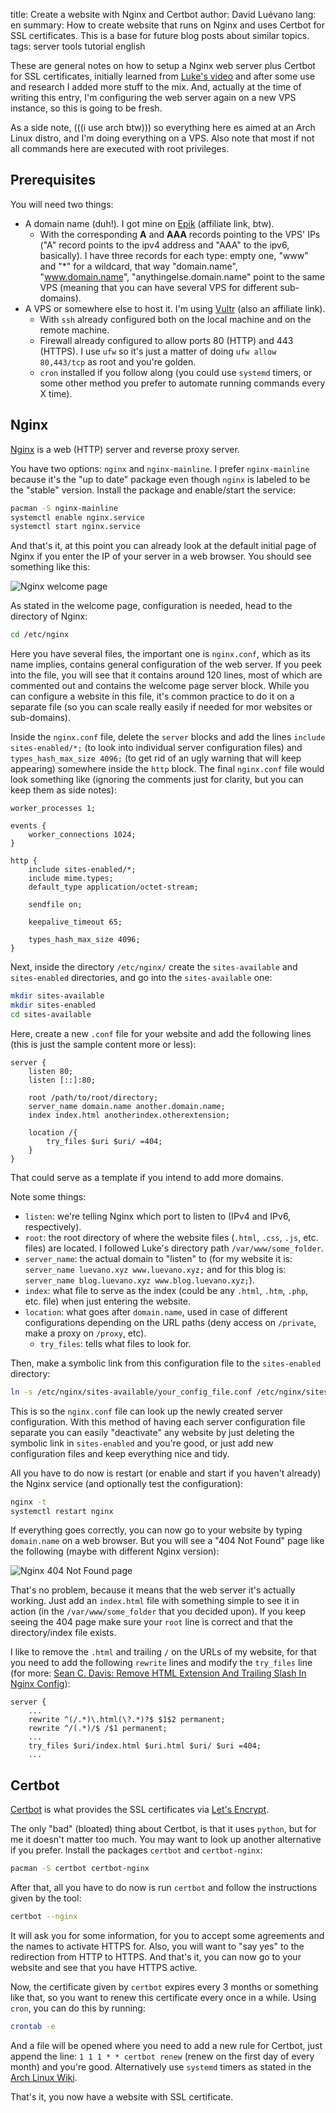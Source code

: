 title: Create a website with Nginx and Certbot
author: David Luévano
lang: en
summary: How to create website that runs on Nginx and uses Certbot for SSL certificates. This is a base for future blog posts about similar topics.
tags: server
	tools
	tutorial
	english

These are general notes on how to setup a Nginx web server plus Certbot for SSL certificates, initially learned from [Luke's video](https://www.youtube.com/watch?v=OWAqilIVNgE) and after some use and research I added more stuff to the mix. And, actually at the time of writing this entry, I'm configuring the web server again on a new VPS instance, so this is going to be fresh.

As a side note, (((i use arch btw))) so everything here es aimed at an Arch Linux distro, and I'm doing everything on a VPS. Also note that most if not all commands here are executed with root privileges.

## Prerequisites

You will need two things:

- A domain name (duh!). I got mine on [Epik](https://www.epik.com/?affid=da5ne9ru4) (affiliate link, btw).
	- With the corresponding **A** and **AAA** records pointing to the VPS' IPs ("A" record points to the ipv4 address and "AAA" to the ipv6, basically). I have three records for each type: empty one, "www" and "\*" for a wildcard, that way "domain.name", "www.domain.name", "anythingelse.domain.name" point to the same VPS (meaning that you can have several VPS for different sub-domains).
- A VPS or somewhere else to host it. I'm using [Vultr](https://www.vultr.com/?ref=8732849) (also an affiliate link).
	- With `ssh` already configured both on the local machine and on the remote machine.
	- Firewall already configured to allow ports 80 (HTTP) and 443 (HTTPS). I use `ufw` so it's just a matter of doing `ufw allow 80,443/tcp` as root and you're golden.
	- `cron` installed if you follow along (you could use `systemd` timers, or some other method you prefer to automate running commands every X time).

## Nginx

[Nginx](https://wiki.archlinux.org/title/Nginx) is a web (HTTP) server and reverse proxy server.

You have two options: `nginx` and `nginx-mainline`. I prefer `nginx-mainline` because it's the "up to date" package even though `nginx` is labeled to be the "stable" version. Install the package and enable/start the service:

```sh
pacman -S nginx-mainline
systemctl enable nginx.service
systemctl start nginx.service
```

And that's it, at this point you can already look at the default initial page of Nginx if you enter the IP of your server in a web browser. You should see something like this:

![Nginx welcome page](images/b/notes/nginx/nginx_welcome_page.png "Nginx welcome page")

As stated in the welcome page, configuration is needed, head to the directory of Nginx:

```sh
cd /etc/nginx
```

Here you have several files, the important one is `nginx.conf`, which as its name implies, contains general configuration of the web server. If you peek into the file, you will see that it contains around 120 lines, most of which are commented out and contains the welcome page server block. While you can configure a website in this file, it's common practice to do it on a separate file (so you can scale really easily if needed for mor websites or sub-domains).

Inside the `nginx.conf` file, delete the `server` blocks and add the lines `include sites-enabled/*;` (to look into individual server configuration files) and `types_hash_max_size 4096;` (to get rid of an ugly warning that will keep appearing) somewhere inside the `http` block. The final `nginx.conf` file would look something like (ignoring the comments just for clarity, but you can keep them as side notes):

```nginx
worker_processes 1;

events {
	worker_connections 1024;
}

http {
	include sites-enabled/*;
	include mime.types;
	default_type application/octet-stream;

	sendfile on;

	keepalive_timeout 65;

	types_hash_max_size 4096;
}
```

Next, inside the directory `/etc/nginx/` create the `sites-available` and `sites-enabled` directories, and go into the `sites-available` one:

```sh
mkdir sites-available
mkdir sites-enabled
cd sites-available
```

Here, create a new `.conf` file for your website and add the following lines (this is just the sample content more or less):

```nginx
server {
	listen 80;
	listen [::]:80;

	root /path/to/root/directory;
	server_name domain.name another.domain.name;
	index index.html anotherindex.otherextension;

	location /{
		try_files $uri $uri/ =404;
	}
}
```

That could serve as a template if you intend to add more domains.

Note some things:

* `listen`: we're telling Nginx which port to listen to (IPv4 and IPv6, respectively).
* `root`: the root directory of where the website files (`.html`, `.css`, `.js`, etc. files) are located. I followed Luke's directory path `/var/www/some_folder`.
* `server_name`: the actual domain to "listen" to (for my website it is: `server_name luevano.xyz www.luevano.xyz;` and for this blog is: `server_name blog.luevano.xyz www.blog.luevano.xyz;`).
* `index`: what file to serve as the index (could be any `.html`, `.htm`, `.php`, etc. file) when just entering the website.
* `location`: what goes after `domain.name`, used in case of different configurations depending on the URL paths (deny access on `/private`, make a proxy on `/proxy`, etc).
	* `try_files`: tells what files to look for.

Then, make a symbolic link from this configuration file to the `sites-enabled` directory:

```sh
ln -s /etc/nginx/sites-available/your_config_file.conf /etc/nginx/sites-enabled
```

This is so the `nginx.conf` file can look up the newly created server configuration. With this method of having each server configuration file separate you can easily "deactivate" any website by just deleting the symbolic link in `sites-enabled` and you're good, or just add new configuration files and keep everything nice and tidy.

All you have to do now is restart (or enable and start if you haven't already) the Nginx service (and optionally test the configuration):

```sh
nginx -t
systemctl restart nginx
```

If everything goes correctly, you can now go to your website by typing `domain.name` on a web browser. But you will see a "404 Not Found" page like the following (maybe with different Nginx version):

![Nginx 404 Not Found page](images/b/notes/nginx/nginx_404_page.png "Nginx 404 Not Found page")

That's no problem, because it means that the web server it's actually working. Just add an `index.html` file with something simple to see it in action (in the `/var/www/some_folder` that you decided upon). If you keep seeing the 404 page make sure your `root` line is correct and that the directory/index file exists.

I like to remove the `.html` and trailing `/` on the URLs of my website, for that you need to add the following `rewrite` lines and modify the `try_files` line (for more: [Sean C. Davis: Remove HTML Extension And Trailing Slash In Nginx Config](https://www.seancdavis.com/blog/remove-html-extension-and-trailing-slash-in-nginx-config/)):

```nginx
server {
	...
	rewrite ^(/.*)\.html(\?.*)?$ $1$2 permanent;
	rewrite ^/(.*)/$ /$1 permanent;
	...
	try_files $uri/index.html $uri.html $uri/ $uri =404;
	...
```

## Certbot

[Certbot](https://wiki.archlinux.org/title/Certbot) is what provides the SSL certificates via [Let's Encrypt](https://letsencrypt.org/).

The only "bad" (bloated) thing about Certbot, is that it uses `python`, but for me it doesn't matter too much. You may want to look up another alternative if you prefer. Install the packages `certbot` and `certbot-nginx`:

```sh
pacman -S certbot certbot-nginx
```

After that, all you have to do now is run `certbot` and follow the instructions given by the tool:

```sh
certbot --nginx
```

It will ask you for some information, for you to accept some agreements and the names to activate HTTPS for. Also, you will want to "say yes" to the redirection from HTTP to HTTPS. And that's it, you can now go to your website and see that you have HTTPS active.

Now, the certificate given by `certbot` expires every 3 months or something like that, so you want to renew this certificate every once in a while. Using `cron`, you can do this by running:

```sh
crontab -e
```

And a file will be opened where you need to add a new rule for Certbot, just append the line: `1 1 1 * * certbot renew` (renew on the first day of every month) and you're good. Alternatively use `systemd` timers as stated in the [Arch Linux Wiki](https://wiki.archlinux.org/title/Certbot#Automatic_renewal).

That's it, you now have a website with SSL certificate.

